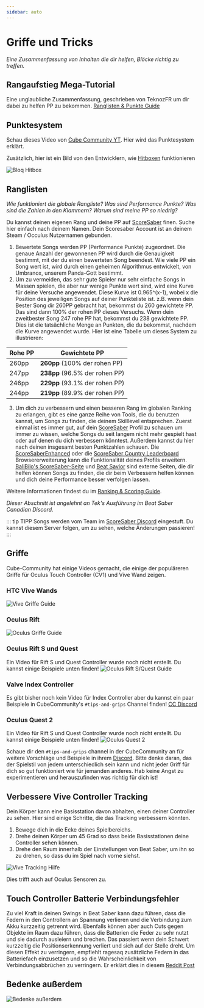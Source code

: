 ```yaml
---
sidebar: auto
---
```


# Griffe und Tricks

_Eine Zusammenfassung von Inhalten die dir helfen, Blöcke richtig zu treffen._

## Rangaufstieg Mega-Tutorial

Eine unglaubliche Zusammenfassung, geschrieben von TeknozFR um dir dabei zu helfen PP zu bekommen. [Ranglisten & Punkte Guide](./ranking-guide)

## Punktesystem

Schau dieses Video von [Cube Community YT](https://www.youtube.com/channel/UCdG9zS8jVcQIKl7plwWXUkg). Hier wird das Punktesystem erklärt.

<YouTube url='https://www.youtube.com/watch?v=rVbXCGddspA' />

Zusätzlich, hier ist ein Bild von den Entwicklern, wie [Hitboxen](https://twitter.com/Split82/status/979365834324889600) funktionieren

![Bloq Hitbox](/.assets/images/mapping/hitbox-from-split.jpg)

## Ranglisten

_Wie funktioniert die globale Rangliste? Was sind Performance Punkte? Was sind die Zahlen in den Klammern? Warum sind meine PP so niedrig?_

Du kannst deinen eigenen Rang und deine PP auf [ScoreSaber](https://scoresaber.com/global) finen. Suche hier einfach nach deinem Namen. Dein Scoresaber Account ist an deinem Steam / Occulus Nutzernamen gebunden.

1. Bewertete Songs werden PP (Performance Punkte) zugeordnet. Die genaue Anzahl der gewonnenen PP wird durch die Genauigkeit bestimmt, mit der du einen bewerteten Song beendest. Wie viele PP ein Song wert ist, wird durch einen geheimen Algorithmus entwickelt, von Umbranox, unserem Panda-Gott bestimmt.
2. Um zu vermeiden, das sehr gute Spieler nur sehr einfache Songs in Massen spielen, die aber nur wenige Punkte wert sind, wird eine Kurve für deine Versuche angewendet. Diese Kurve ist 0.965^(x-1), wobei x die Position des jeweiligen Songs auf deiner Punkteliste ist. z.B. wenn dein Bester Song dir 260PP gebracht hat, bekommst du 260 gewichtete PP. Das sind dann 100% der rohen PP dieses Versuchs. Wenn dein zweitbester Song 247 rohe PP hat, bekommst du 238 gewichtete PP. Dies ist die tatsächliche Menge an Punkten, die du bekommst, nachdem die Kurve angewendet wurde. Hier ist eine Tabelle um dieses System zu illustrieren:

| Rohe PP | Gewichtete PP                  |
| ------- | ------------------------------ |
| 260pp   | **260pp** (100% der rohen PP)  |
| 247pp   | **238pp** (96.5% der rohen PP) |
| 246pp   | **229pp** (93.1% der rohen PP) |
| 244pp   | **219pp** (89.9% der rohen PP) |

3. Um dich zu verbessern und einen besseren Rang im globalen Ranking zu erlangen, gibt es eine ganze Reihe von Tools, die du benutzen kannst, um Songs zu finden, die deinem Skilllevel entsprechen. Zuerst einmal ist es immer gut, auf dein [ScoreSaber](https://scoresaber.com/global) Profil zu schauen um immer zu wissen, welche Songs du seit langem nicht mehr gespielt hast oder auf denen du dich verbessern könntest. Außerdem kannst du hier nach deinen insgesamt besten Punktzahlen schauen. Die [ScoreSaberEnhanced](https://github.com/Splamy/ScoreSaberEnhanced#readme) oder die [ScoreSaber Country Leaderboard](https://github.com/motzel/ScoreSaberCountryLeaderboard#readme) Browsererweiterung kann die Funktionalität deines Profils erweitern. [BaliBilo's ScoreSaber-Seite](https://scoresaber.balibalo.xyz/peepee) und [Beat Savior](https://beat-savior.herokuapp.com/) sind externe Seiten, die dir helfen können Songs zu finden, die dir beim Verbessern helfen können und dich deine Performance besser verfolgen lassen.

Weitere Informationen findest du im [Ranking & Scoring Guide](./ranking-guide.md).

_Dieser Abschnitt ist angelehnt an Tek's Ausführung im Beat Saber Canadian Discord._

::: tip TIPP
Songs werden vom Team im [ScoreSaber Discord](https://discord.gg/WpuDMwU) eingestuft. Du kannst diesem Server folgen, um zu sehen, welche Änderungen passieren!
:::

## Griffe

Cube-Community hat einige Videos gemacht, die einige der populäreren Griffe für Oculus Touch Controller (CV1) und Vive Wand zeigen.

### HTC Vive Wands

<YouTube url='https://www.youtube.com/watch?v=G7x_wb7RrgU' />

![Vive Griffe Guide](/.assets/images/grips-and-tricks/vive-grips-guide.jpg)

### Oculus Rift

<YouTube url='https://www.youtube.com/watch?v=XFt90q69aEA' />

![Oculus Griffe Guide](/.assets/images/grips-and-tricks/oculus-grips-guide.jpg)

### Oculus Rift S und Quest

Ein Video für Rift S und Quest Controller wurde noch nicht erstellt. Du kannst einige Beispiele unten finden! ![Oculus Rift S/Quest Guide](/.assets/images/grips-and-tricks/touch2-grips.jpg)

### Valve Index Controller

Es gibt bisher noch kein Video für Index Controller aber du kannst ein paar Beispiele in CubeCommunity's `#tips-and-grips` Channel finden! [CC Discord](https://discord.gg/dwe8mbC)

### Oculus Quest 2

Ein Video für Rift S und Quest Controller wurde noch nicht erstellt. Du kannst einige Beispiele unten finden! ![Oculus Quest 2](/.assets/images/grips-and-tricks/touch3-grips.jpg)

Schaue dir den `#tips-and-grips` channel in der CubeCommunity an für weitere Vorschläge und Beispiele in ihrem [Discord](https://discord.gg/dwe8mbC). Bitte denke daran, das der Spielstil von jedem unterschiedlich sein kann und nicht jeder Griff für dich so gut funktioniert wie für jemanden anderes. Hab keine Angst zu experimentieren und herauszufinden was richtig für dich ist!

## Verbessere Vive Controller Tracking

Dein Körper kann eine Basisstation davon abhalten, einen deiner Controller zu sehen. Hier sind einige Schritte, die das Tracking verbessern könnten.

1. Bewege dich in die Ecke deines Spielbereichs.
2. Drehe deinen Körper um 45 Grad so dass beide Basisstationen deine Controller sehen können.
3. Drehe den Raum innerhalb der Einstellungen von Beat Saber, um ihn so zu drehen, so dass du im Spiel nach vorne siehst.

![Vive Tracking Hilfe](/.assets/images/grips-and-tricks/vive-tracking-help.gif)

Dies trifft auch auf Oculus Sensoren zu.

## Touch Controller Batterie Verbindungsfehler

Zu viel Kraft in deinen Swings in Beat Saber kann dazu führen, dass die Federn in den Controllern an Spannung verlieren und die Verbindung zum Akku kurzzeitig getrennt wird. Ebenfalls können aber auch Cuts gegen Objekte im Raum dazu führen, dass die Batterien die Feder zu sehr nutzt und sie dadurch ausleiern und brechen. Das passiert wenn dein Schwert kurzzeitig die Positionserkennung verliert und sich auf der Stelle dreht. Um diesen Effekt zu verringern, empfiehlt ragesaq zusätzliche Federn in das Batteriefach einzusetzen und so die Wahrscheinlichkeit von Verbindungsabbrüchen zu verringern. Er erklärt dies in diesem [Reddit Post](https://www.reddit.com/r/oculus/comments/a2h7o4/psa_adding_an_additional_spring_to_the_battery/?st=JR9Q7OEZ&sh=a7a3d091)

## Bedenke außerdem

![Bedenke außerdem](/.assets/images/grips-and-tricks/allow-adequate-room-around-you-during-game-play-put-on-27689465.png)

